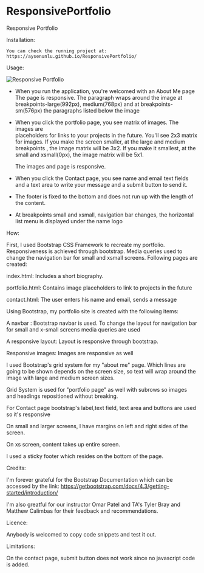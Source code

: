 # ResponsivePortfolio
Responsive Portfolio

Installation:

    You can check the running project at:  
    https://aysenunlu.github.io/ResponsivePortfolio/

Usage:

   ![Responsive Portfolio](assets/images/ResponsivePortfolio.gif)

   - When you run the application, you're welcomed with an About Me page
     The page is responsive. The paragraph wraps around the image at breakpoints-large(992px), medium(768px) and at breakpoints-sm(576px) the paragraphs listed below the image

   - When you click the portfolio page, you see matrix of images. The images are    
     placeholders for links to your projects in the future. You'll see 2x3 matrix for images. If you make the screen smaller, at the large and medium breakpoints , the image matrix will be 3x2. If you make it smallest, at the small and xsmall(0px), the image matrix will be 5x1. 
     
     The images and page is responsive.

   - When you click the Contact page, you see name and email text fields and a text 
     area to write your message and a submit button to send it.  

   - The footer is fixed to the bottom and does not run up with the length of the content.   

   - At breakpoints small and xsmall, navigation bar changes, the horizontal list menu 
    is displayed under the name logo

How:

First, I used Bootstrap CSS Framework to recreate my portfolio. Responsiveness is achieved through bootstrap. Media queries used to change the navigation bar for small and xsmall screens. Following pages are created:

index.html: Includes a short biography.

portfolio.html: Contains image placeholders to link to projects in the future

contact.html: The user enters his name and email, sends a message

Using Bootstrap, my portfolio site is created with the following items:


A navbar : Bootstrap navbar is used. To change the layout for navigation bar for small and x-small screens media queries are used 

A responsive layout: Layout is responsive through bootstrap.

Responsive images: Images are responsive as well

I used Bootstrap's grid system for my "about me" page. Which lines are going to be shown depends on the screen size, so text will wrap around the image with large and medium screen sizes.

Grid System is used for "portfolio page" as well with subrows so images and headings repositioned without breaking.

For Contact page bootstrap's label,text field, text area and buttons are used so it's responsive

On small and larger screens, I have margins on left and right sides of the screen. 

On xs screen, content takes up entire screen.

I used a sticky footer which resides on the bottom of the page.

Credits: 

I'm forever grateful for the Bootstrap Documentation which can be accessed by the link:
https://getbootstrap.com/docs/4.3/getting-started/introduction/

I'm also greatful for our instructor Omar Patel and TA's Tyler Bray and Matthew Calimbas for their feedback and recommendations.

Licence:

Anybody is welcomed to copy code snippets and test it out.

Limitations:

On the contact page, submit button does not work since no javascript code is added.




